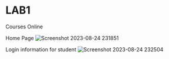 # LAB1
Courses Online

Home Page
![Screenshot 2023-08-24 231851](https://github.com/altinmusahu/LAB1/assets/84867894/9d8b9577-c40c-40c3-a202-973141a8e315)

Login information for student
![Screenshot 2023-08-24 232504](https://github.com/altinmusahu/LAB1/assets/84867894/76f77699-2c39-45f4-9fde-00193b60ccaf)


